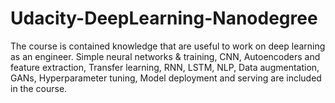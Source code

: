 # Udacity-DeepLearning-Nanodegree

The course is contained knowledge that are useful to work on deep learning as an engineer. Simple neural networks & training, CNN, Autoencoders and feature extraction, Transfer learning, RNN, LSTM, NLP, Data augmentation, GANs, Hyperparameter tuning, Model deployment and serving are included in the course.
